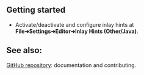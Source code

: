 <!-- DESCRIPTION FOOTER BEGIN -->

## Getting started

* Activate/deactivate and configure inlay hints at **File➜Settings➜Editor➜Inlay Hints (Other/Java)**.

## See also:

[GitHub repository](https://github.com/codeemoji/codeemoji-plugin): documentation and contributing.
<!-- DESCRIPTION FOOTER END -->

